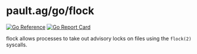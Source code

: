 # pault.ag/go/flock

[![Go Reference](https://pkg.go.dev/badge/pault.ag/go/flock.svg)](https://pkg.go.dev/pault.ag/go/flock)
[![Go Report Card](https://goreportcard.com/badge/pault.ag/go/flock)](https://goreportcard.com/report/pault.ag/go/flock)

flock allows processes to take out advisory locks on files using the
`flock(2)` syscalls.
